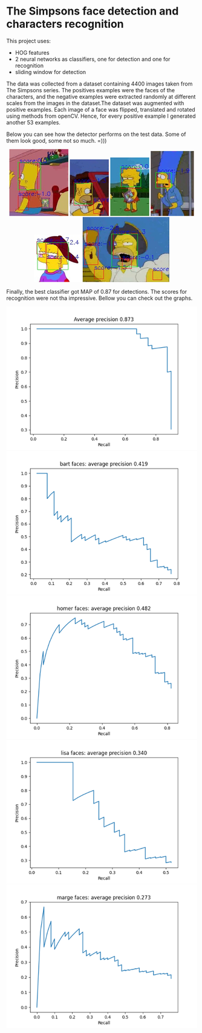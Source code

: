# The Simpsons face detection and characters recognition

This project uses:
<ul>
  <li>HOG features</li>
  <li>2 neural networks as classifiers, one for detection and one for recognition</li>
  <li>sliding window for detection</li>
</ul>

The data was collected from a dataset containing 4400 images taken from The Simpsons series. The positives examples were the faces of the characters, and the negative examples were extracted randomly at different scales from the images in the dataset.The dataset was augmented with positive examples. Each image of a face was flipped, translated and rotated using methods from openCV. Hence, for every positive example I generated another 53 examples.

Below you can see how the detector performs on the test data. Some of them look good, some not so much. =)))

<div align='center' min-width=820>
  <img src='data/salveazaFisiere/detections/detections_bart_simpson_0.jpg' float='left'>
  <img src='data/salveazaFisiere/detections/detections_homer_simpson_5.jpg' float='right' >
  <img src='data/salveazaFisiere/detections/detections_lisa_simpson_7.jpg' float='right' >
  <img src='data/salveazaFisiere/detections/detections_marge_simpson_6.jpg' float='right' >
  <img src='data/salveazaFisiere/detections/detections_lisa_simpson_5.jpg' float='right' >
  <img src='data/salveazaFisiere/detections/detections_homer_simpson_9.jpg' float='right' >
</div>

Finally, the best classifier got MAP of 0.87 for detections. The scores for recognition were not tha impressive. Bellow you can check out the graphs. 


<div align='center' min-width=820>
  <img src='data/salveazaFisiere/average_precision_all_faces.png' float='left'>
  <img src='data/salveazaFisiere/average_precision_bart.png' float='left'>
  <img src='data/salveazaFisiere/average_precision_homer.png' float='left'>
  <img src='data/salveazaFisiere/average_precision_lisa.png' float='left'>
  <img src='data/salveazaFisiere/average_precision_marge.png' float='left'>
</div>
